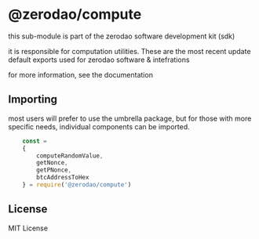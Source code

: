 # @zerodao/compute

this sub-module is part of the zerodao software development kit (sdk)

it is responsible for computation utilities. These are the most recent update default exports used for zerodao software & intefrations

for more information, see the documentation

## Importing

most users will prefer to use the umbrella package, but for those with more specific needs, individual components can be imported.

```Javascript
    const =
    {
        computeRandomValue,
        getNonce,
        getPNonce,
        btcAddressToHex
    } = require('@zerodao/compute')
```

## License

MIT License
